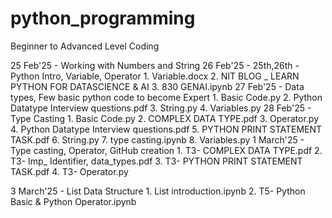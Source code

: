 # python_programming
Beginner to Advanced Level Coding

25 Feb'25 - Working with Numbers and String
26 Feb'25 - 25th,26th - Python Intro, Variable, Operator
              1. Variable.docx
              2. NIT BLOG _ LEARN PYTHON FOR DATASCIENCE & AI
              3. 830 GENAI.ipynb
27 Feb'25 - Data types, Few basic python code to become Expert
              1. Basic Code.py
              2. Python Datatype Interview questions.pdf
              3. String.py
              4. Variables.py
28 Feb'25 - Type Casting
              1. Basic Code.py
              2. COMPLEX DATA TYPE.pdf
              3. Operator.py
              4. Python Datatype Interview questions.pdf
              5. PYTHON PRINT STATEMENT TASK.pdf
              6. String.py
              7. type casting.ipynb
              8. Variables.py
1 March'25 - Type casting, Operator, GitHub creation
              1. T3- COMPLEX DATA TYPE.pdf
              2. T3- Imp_ Identifier, data_types.pdf
              3. T3- PYTHON PRINT STATEMENT TASK.pdf
              4. T3- Operator.py

3 March'25 - List Data Structure
             1. List introduction.ipynb
             2. T5- Python Basic & Python Operator.ipynb
